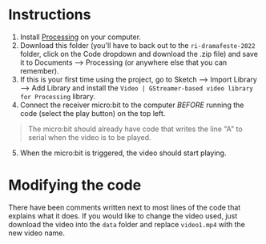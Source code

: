 # Instructions
1. Install [Processing](https://processing.org/download) on your computer.
2. Download this folder (you'll have to back out to the  `ri-dramafeste-2022` folder, click on the Code dropdown and download the .zip file) and save it to Documents --> Processing (or anywhere else that you can remember).
3. If this is your first time using the project, go to Sketch --> Import Library --> Add Library and install the `Video | GStreamer-based video library for Processing` library.
4. Connect the receiver micro:bit to the computer *BEFORE* running the code (select the play button) on the top left.
> The micro:bit should already have code that writes the line "A" to serial when the video is to be played.
5. When the micro:bit is triggered, the video should start playing.

# Modifying the code
There have been comments written next to most lines of the code that explains what it does. If you would like to change the video used, just download the video into the `data` folder and replace `video1.mp4` with the new video name.
